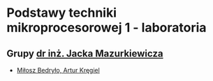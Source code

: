 # Podstawy techniki mikroprocesorowej 1 - laboratoria

## Grupy [dr inż. Jacka Mazurkiewicza](https://wit.pwr.edu.pl/en/faculty/structure/employees/jacek-mazurkiewicz)

- [Miłosz Bedryło, Artur Kręgiel](https://github.com/Ite-2022-pwr/sem4-ptm1-lab-ak-mb)
